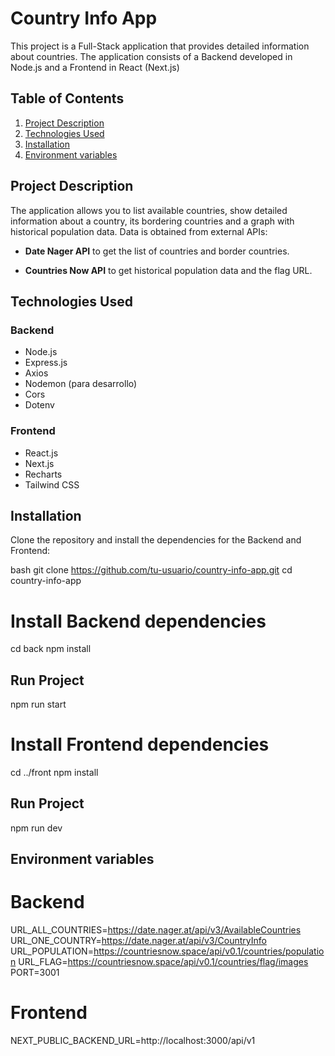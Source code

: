 # Country Info App

This project is a Full-Stack application that provides detailed information about countries. The application consists of a Backend developed in Node.js and a Frontend in React (Next.js)

## Table of Contents

1. [Project Description](#project-description)
2. [Technologies Used](#technologies-used)
3. [Installation](#installation)
4. [Environment variables](#environment-variables)

## Project Description

The application allows you to list available countries, show detailed information about a country, its bordering countries and a graph with historical population data. Data is obtained from external APIs:

- **Date Nager API** to get the list of countries and border countries.

- **Countries Now API** to get historical population data and the flag URL.

## Technologies Used

### Backend

- Node.js
- Express.js
- Axios
- Nodemon (para desarrollo)
- Cors
- Dotenv

### Frontend

- React.js
- Next.js
- Recharts
- Tailwind CSS

## Installation

Clone the repository and install the dependencies for the Backend and Frontend:

bash
git clone https://github.com/tu-usuario/country-info-app.git
cd country-info-app

# Install Backend dependencies

cd back
npm install

## Run Project

npm run start

# Install Frontend dependencies

cd ../front
npm install

## Run Project

npm run dev

## Environment variables

# Backend

URL_ALL_COUNTRIES=https://date.nager.at/api/v3/AvailableCountries
URL_ONE_COUNTRY=https://date.nager.at/api/v3/CountryInfo
URL_POPULATION=https://countriesnow.space/api/v0.1/countries/population
URL_FLAG=https://countriesnow.space/api/v0.1/countries/flag/images
PORT=3001

# Frontend

NEXT_PUBLIC_BACKEND_URL=http://localhost:3000/api/v1
